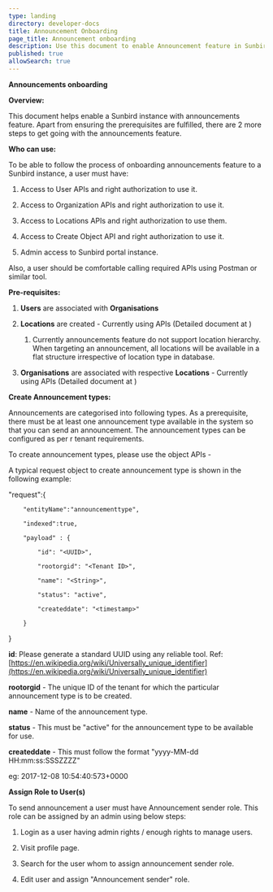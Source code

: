 ```yaml
---
type: landing
directory: developer-docs
title: Announcement Onboarding
page_title: Announcement onboarding
description: Use this document to enable Announcement feature in Sunbird
published: true
allowSearch: true
---
```


**Announcements onboarding**

**Overview:**

This document helps enable a Sunbird instance with announcements feature. Apart from ensuring the prerequisites are fulfilled, there are 2 more steps to get going with the announcements feature.

**Who can use:**

To be able to follow the process of onboarding announcements feature to a Sunbird instance, a user must have:

1. Access to User APIs and right authorization to use it.

2. Access to Organization APIs and right authorization to use it.

3. Access to Locations APIs and right authorization to use them.

4. Access to Create Object API and right authorization to use it.

5. Admin access to Sunbird portal instance.

Also, a user should be comfortable calling required APIs using Postman or similar tool.

**Pre-requisites:**

1. **Users** are associated with **Organisations**

2. **Locations** are created - Currently using APIs (Detailed document at <link to locations API doc>)

    1. Currently announcements feature do not support location hierarchy. When targeting an announcement, all locations will be available in a flat structure irrespective of location type in database.

3. **Organisations** are associated with respective **Locations** - Currently using APIs (Detailed document at <link to organisation-location linking API doc>)

**Create Announcement types:**

Announcements are  categorised into following  types. As a prerequisite, there must be at least one announcement type available in the system so that you can send an announcement. The announcement types can be configured as per r tenant requirements. 

To create announcement types, please use the object APIs - <Link to object APIs>

A typical request object to create announcement type is shown in the following example:

"request":{

        "entityName":"announcementtype",

        "indexed":true,

        "payload" : {

        	"id": "<UUID>",

        	"rootorgid": "<Tenant ID>",

            "name": "<String>",

            "status": "active",

            "createddate": "<timestamp>"

        }

}

**id**: Please generate a standard UUID using any reliable tool. Ref: [https://en.wikipedia.org/wiki/Universally_unique_identifier](https://en.wikipedia.org/wiki/Universally_unique_identifier)

**rootorgid** - The unique ID of the tenant for which the particular announcement type is to be created.

**name** - Name of the announcement type.

**status** - This must be "active" for the announcement type to be available for use.

**createddate** - This must follow the format "yyyy-MM-dd HH:mm:ss:SSSZZZZ" 

eg: 2017-12-08 10:54:40:573+0000

**Assign Role to User(s)**

To send announcement a user must have Announcement sender role. This role can be assigned by an admin using below steps:

1. Login as a user having admin rights / enough rights to manage users.

2. Visit profile page.

3. Search for the user whom to assign announcement sender role.

4. Edit user and assign "Announcement sender" role.
